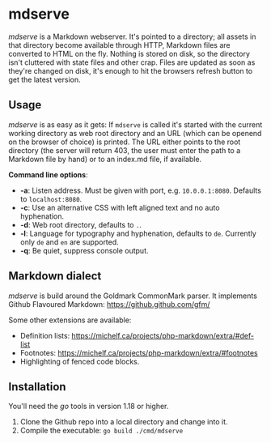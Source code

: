 # mdserve

*mdserve* is a Markdown webserver. It's pointed to a directory; all
assets in that directory become available through HTTP, Markdown files
are converted to HTML on the fly. Nothing is stored on disk, so the
directory isn't cluttered with state files and other crap. Files are
updated as soon as they're changed on disk, it's enough to hit the
browsers refresh button to get the latest version.


## Usage

*mdserve* is as easy as it gets: If `mdserve` is called it's started
with the current working directory as web root directory and an URL
(which can be openend on the browser of choice) is printed. The URL
either points to the root directory (the server will return 403, the
user must enter the path to a Markdown file by hand) or to an index.md
file, if available.

**Command line options**:

* **-a**: Listen address. Must be given with port, e.g. `10.0.0.1:8080`.
  Defaults to `localhost:8080`.
* **-c**: Use an alternative CSS with left aligned text and no auto
  hyphenation.
* **-d**: Web root directory, defaults to `.`.
* **-l**: Language for typography and hyphenation, defaults to `de`.
  Currently only `de` and `en` are supported.
* **-q**: Be quiet, suppress console output.


## Markdown dialect

*mdserve* is build around the Goldmark CommonMark parser. It implements
Github Flavoured Markdown: https://github.github.com/gfm/

Some other extensions are available:

* Definition lists: https://michelf.ca/projects/php-markdown/extra/#def-list
* Footnotes: https://michelf.ca/projects/php-markdown/extra/#footnotes
* Highlighting of fenced code blocks.


## Installation

You'll need the *go* tools in version 1.18 or higher.

1. Clone the Github repo into a local directory and change into it.
2. Compile the executable: `go build ./cmd/mdserve`
